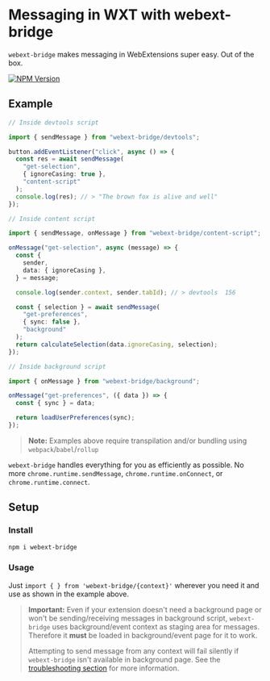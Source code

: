 # Messaging in WXT with webext-bridge

`webext-bridge` makes messaging in WebExtensions super easy. Out of the box.

[![NPM Version](https://img.shields.io/npm/v/webext-bridge?color=2B90B6&label=)](https://www.npmjs.com/package/webext-bridge)

## Example

```typescript
// Inside devtools script

import { sendMessage } from "webext-bridge/devtools";

button.addEventListener("click", async () => {
  const res = await sendMessage(
    "get-selection",
    { ignoreCasing: true },
    "content-script"
  );
  console.log(res); // > "The brown fox is alive and well"
});
```

```typescript
// Inside content script

import { sendMessage, onMessage } from "webext-bridge/content-script";

onMessage("get-selection", async (message) => {
  const {
    sender,
    data: { ignoreCasing },
  } = message;

  console.log(sender.context, sender.tabId); // > devtools  156

  const { selection } = await sendMessage(
    "get-preferences",
    { sync: false },
    "background"
  );
  return calculateSelection(data.ignoreCasing, selection);
});
```

```typescript
// Inside background script

import { onMessage } from "webext-bridge/background";

onMessage("get-preferences", ({ data }) => {
  const { sync } = data;

  return loadUserPreferences(sync);
});
```

> **Note:** Examples above require transpilation and/or bundling using `webpack`/`babel`/`rollup`

`webext-bridge` handles everything for you as efficiently as possible. No more `chrome.runtime.sendMessage`, `chrome.runtime.onConnect`, or `chrome.runtime.connect`.

## Setup

### Install

```bash
npm i webext-bridge
```

### Usage

Just `import { } from 'webext-bridge/{context}'` wherever you need it and use as shown in the example above.

> **Important:** Even if your extension doesn't need a background page or won't be sending/receiving messages in background script, `webext-bridge` uses background/event context as staging area for messages. Therefore it **must** be loaded in background/event page for it to work.
> 
> Attempting to send message from any context will fail silently if `webext-bridge` isn't available in background page. See the [troubleshooting section](https://www.npmjs.com/package/webext-bridge#troubleshooting) for more information.